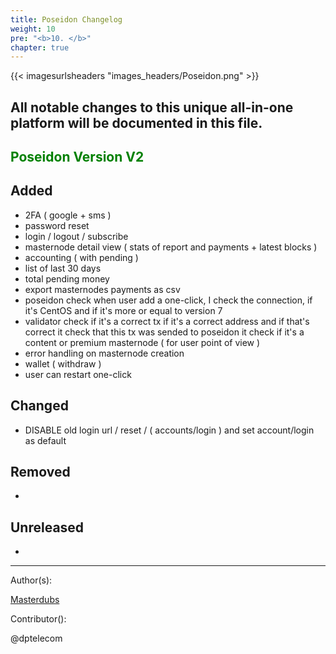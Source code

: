 ```yaml
---
title: Poseidon Changelog
weight: 10
pre: "<b>10. </b>"
chapter: true
---
```

{{< imagesurlsheaders "images_headers/Poseidon.png"  >}}


## All notable changes to this unique all-in-one platform will be documented in this file.



##  <span style="color:green">Poseidon Version V2</span>



## Added  

- 2FA ( google + sms )  
- password reset  
- login / logout / subscribe  
- masternode detail view ( stats of report and payments + latest blocks )  
- accounting ( with pending )  
- list of last 30 days  
- total pending money  
- export masternodes payments as csv  
- poseidon check when user add a one-click, I check the connection, if it's CentOS and if it's more or equal to version 7  
- validator check if it's a correct tx if it's a correct address and if that's correct it check that this tx was sended to poseidon it check if it's a content or premium masternode ( for user point of view )  
- error handling on masternode creation  
- wallet ( withdraw )  
- user can restart one-click  


## Changed  


- DISABLE old login url / reset / ( accounts/login ) and set account/login as default  


## Removed  
-

## Unreleased  
-



---
Author(s):  


[Masterdubs](https://git.pirl.io/masterdubs)


Contributor():  


@dptelecom 
